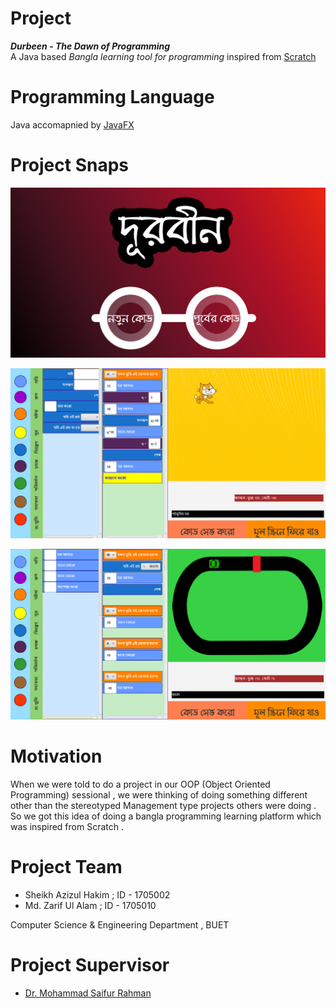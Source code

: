 # Project
***Durbeen - The Dawn of Programming*** <br>
A Java based *Bangla learning tool for programming* inspired from [Scratch](https://scratch.mit.edu/)

# Programming Language
Java accomapnied by [JavaFX](https://openjfx.io/)

# Project Snaps

![alt text][logo]

[logo]: https://github.com/zarif98sjs/Durbeen--The-Dawn-of-Programming-/blob/master/Durbeen/Screenshot/Opening.png "Opening Page"

![alt text][logo2]

[logo2]: https://github.com/zarif98sjs/Durbeen--The-Dawn-of-Programming-/blob/master/Durbeen/Screenshot/cat2.png "Cat"

![alt text][logo3]

[logo3]: https://github.com/zarif98sjs/Durbeen--The-Dawn-of-Programming-/blob/master/Durbeen/Screenshot/race.png "Race Game"

# Motivation
When we were told to do a project in our OOP (Object Oriented Programming) sessional , we were thinking of doing something different other than the stereotyped Management type projects others were doing . So we got this idea of doing a bangla programming learning platform which was inspired from Scratch .

# Project Team
* Sheikh Azizul Hakim ; ID - 1705002
* Md. Zarif Ul Alam   ; ID - 1705010

Computer Science & Engineering Department , BUET

# Project Supervisor 
* [Dr. Mohammad Saifur Rahman](https://cse.buet.ac.bd/faculty_list/detail/mrahman)
